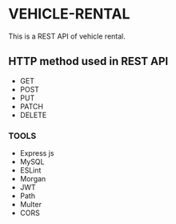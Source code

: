 # VEHICLE-RENTAL
This is a REST API of vehicle rental.


## HTTP method used in REST API
- GET 
- POST
- PUT
- PATCH
- DELETE

### TOOLS
- Express js
- MySQL
- ESLint
- Morgan
- JWT
- Path
- Multer
- CORS
